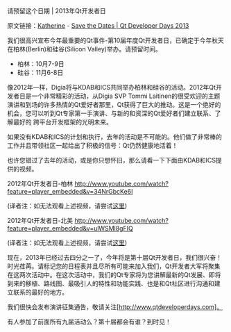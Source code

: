 请预留这个日期 | 2013年Qt开发者日

原文链接：[Katherine](https://blog.qt.digia.com/blog/author/kabarrios/) - [Save the Dates | Qt Developer Days 2013](http://blog.qt.digia.com/blog/2013/04/05/save-the-dates-qt-developer-days-2013/)

我们很高兴宣布今年最重要的Qt事件-第10届年度Qt开发者日，已确定于今年秋天在柏林(Berlin)和硅谷(Silicon Valley)举办。请预留时间。

* 柏林：10月7-9日
* 硅谷：11月6-8日

像2012年一样，Digia将与KDAB和ICS共同举办柏林和硅谷的活动。2012年Qt开发者日是一个非常精彩的活动，从Digia SVP Tommi Laitinen的很受欢迎的主题演讲和到场的许多热情的Qt爱好者那里，Qt获得了巨大的推动。这是一个绝好的机会，您可以听到Qt专家第一手演讲、与新的和资深的Qt爱好者们建立联系、了解最好的
跨平台开发框架的光明未来。

如果没有KDAB和ICS的计划和执行，去年的活动是不可能的。他们做了非常棒的工作并且带领社区一起给出了积极的信号：Qt仍然健康地活着！

也许您错过了去年的活动，或是你只想怀旧，那么请看一下下面由KDAB和ICS提供的视频。

2012年Qt开发者日-柏林
http://www.youtube.com/watch?feature=player_embedded&v=34NrGbcKe6I

(译者注：如无法观看上述视频，请尝试[这里](http://v.youku.com/v_show/id_XNTM5NDA1NjUy.html))

2012年Qt开发者日-北美
http://www.youtube.com/watch?feature=player_embedded&v=ulWSMl8gFIQ

(译者注：如无法观看上述视频，请尝试[这里](http://v.youku.com/v_show/id_XNTM5NDA3Mjc2.html))

现在，2013年已经过去四分之一了，今年将是第十届Qt开发者日，我们很兴奋！时光荏苒。请标记您的日程表并且尽所有可能来加入我们，Qt开发者大军将聚集在这两次活动中。在这次活动中，我们的Qt专家将为您讲解最新的Qt发展、即将到来的移植、路线图、最吸引人的特性和功能实践、也是和Qt社区进行沟通和建立联系的最好的地方。

我们很快会发布演讲征集通告，敬请关注[http://www.qtdeveloperdays.com]。

有人参加了前面所有九届活动么？第十届都会有谁？到时见！
